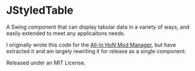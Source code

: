 JStyledTable
=============

A Swing component that can display tabular data in a variety of ways, and easily extended to meet any applicaitons needs.

I originally wrote this code for the [All-In HoN Mod Manager](http://sourceforge.net/projects/all-inhonmodman/), but have extracted it and am largely rewriting it for release as a single component.

Released under an MIT License.
